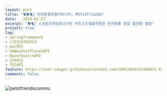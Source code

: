 ```yaml
---
layout: post
title: "🐈🐕🐈🐇 반려동물종합커뮤니티, PETstFriends"
date:   2019-01-27
excerpt: "🐕🐈🐇 스프링프레임워크기반 부트스트랩을적용한 반려동물 종합 플랫폼 웹앱"
project: true
tag:
- springframework
- 스프링프레임워크
- mvc패턴
- SKWeatherPlanetAPI
- NaverSearchAPI
- 검색파싱
- 지도API
feature: https://user-images.githubusercontent.com/30023840/51994071-631cde80-24f3-11e9-9667-5c47b3b476c9.png
comments: false
---
```


![petstfriendscommu](https://user-images.githubusercontent.com/30023840/51994071-631cde80-24f3-11e9-9667-5c47b3b476c9.png)